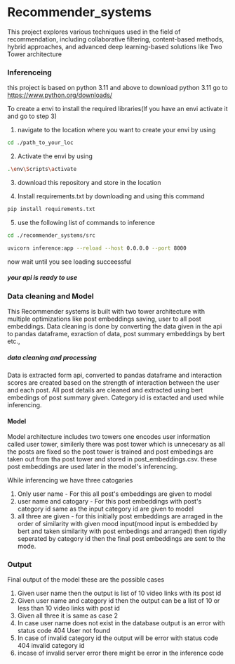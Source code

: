 # Recommender_systems

This project explores various techniques used in the field of recommendation, including collaborative filtering, content-based methods, hybrid approaches, and advanced deep learning-based solutions like Two Tower architecture

### Inferenceing
this project is based on python 3.11 and above
to download python 3.11 go to https://www.python.org/downloads/

To create a envi to install the required libraries(If you have an envi activate it and go to step 3)

1. navigate to the location where you want to create your envi by using
```bash
cd ./path_to_your_loc
```

2. Activate the envi by using
 ```bash
.\env\Scripts\activate
```
3. download this repository and store in the location

4. Install requirements.txt by downloading and using this command
 ```bash
pip install requirements.txt
```

5. use the following list of commands to inference
```bash
cd ./recommender_systems/src
```
```bash
uvicorn inference:app --reload --host 0.0.0.0 --port 8000
```

now wait until you see loading succeessful 
##### your api is ready to use

### Data cleaning and Model
This Recommender systems is built with two tower architecture with multiple optimizations like post embeddings saving, user to all post embeddings. Data cleaning is done by converting the data given in the api to pandas dataframe, exraction of data, post summary embeddings by bert etc.,
##### data cleaning and processing
Data is extracted form api, converted to pandas dataframe and interaction scores are created based on the strength of interaction between the user and each post. All post details are cleaned and extracted using bert embedings of post summary given. Category id is extacted and used while inferencing.

#### Model 
Model architecture includes two towers one encodes user information called user tower, similerly there was post tower which is unnecesary as all the posts are fixed so the post tower is trained and post embedings are taken out from tha post tower and stored in post_embeddings.csv. these post embeddings are used later in the model's inferencing.

While inferencing we have three catogaries 
1. Only user name - For this all post's embeddings are given to model
2. user name and catogary - For this post embeddings with post's category id same as the input category id are given to model
3. all three are given - for this initially post embeddings are arraged in the order of similarity with given mood input(mood input is embedded by bert and taken similarity with post embedings and arranged) then rigidly seperated by category id then the final post embeddings are sent to the mode.

 ### Output
 Final output of the model
 these are the possible cases
 1. Given user name then the output is list of 10 video links with its post id
 2. Given user name and category id then the output can be a list of 10 or less than 10 video links with post id
 3. Given all three it is same as case 2
 4. In case user name does not exist in the database output is an error with status code 404 User not found
 5. In case of invalid category id the output will be error with status code 404 invalid category id
 6. incase of invalid server error there might be error in the inference code
